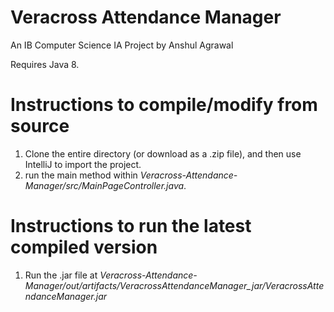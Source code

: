 # Veracross Attendance Manager
An IB Computer Science IA Project by Anshul Agrawal

Requires Java 8.

# Instructions to compile/modify from source
1. Clone the entire directory (or download as a .zip file), and then use IntelliJ to import the project.
2. run the main method within *Veracross-Attendance-Manager/src/MainPageController.java*. 

# Instructions to run the latest compiled version
1. Run the .jar file at *Veracross-Attendance-Manager/out/artifacts/VeracrossAttendanceManager_jar/VeracrossAttendanceManager.jar*
